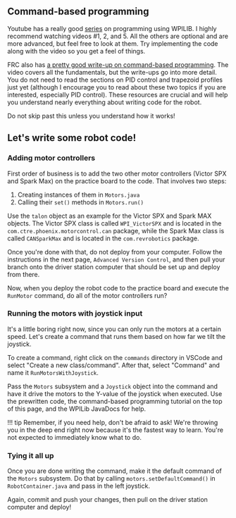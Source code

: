 ## Command-based programming

Youtube has a really good [series](https://www.youtube.com/channel/UCmJAoN-yI6AJDv7JJ3372yg/videos) on programming using WPILIB. I highly recommend watching videos #1, 2, and 5. All the others are optional and are more advanced, but feel free to look at them. Try implementing the code along with the video so you get a feel of things.

FRC also has [a pretty good write-up on command-based programming](https://docs.wpilib.org/en/latest/docs/software/commandbased/index.html). The video covers all the fundamentals, but the write-ups go into more detail. You do not need to read the sections on PID control and trapezoid profiles just yet (although I encourage you to read about these two topics if you are interested, especially PID control). These resources are crucial and will help you understand nearly everything about writing code for the robot. 

Do not skip past this unless you understand how it works!

## Let's write some robot code!

### Adding motor controllers

First order of business is to add the two other motor controllers (Victor SPX and Spark Max) on the practice board to the code. That involves two steps:

1. Creating instances of them in `Motors.java`
2. Calling their `set()` methods in `Motors.run()`

Use the `talon` object as an example for the Victor SPX and Spark MAX objects. The Victor SPX class is called `WPI_VictorSPX` and is located in the `com.ctre.phoenix.motorcontrol.can` package, while the Spark Max class is called `CANSparkMax` and is located in the `com.revrobotics` package.

Once you're done with that, do not deploy from your computer. Follow the instructions in the next page, `Advanced Version Control`, and then pull your branch onto the driver station computer that should be set up and deploy from there.

Now, when you deploy the robot code to the practice board and execute the `RunMotor` command, do all of the motor controllers run?

### Running the motors with joystick input

It's a little boring right now, since you can only run the motors at a certain speed. Let's create a command that runs them based on how far we tilt the joystick. 

To create a command, right click on the `commands` directory in VSCode and select "Create a new class/command". After that, select "Command" and name it `RunMotorsWithJoystick`. 

Pass the `Motors` subsystem and a `Joystick` object into the command and have it drive the motors to the Y-value of the joystick when executed. Use the prewritten code, the command-based programming tutorial on the top of this page, and the WPILib JavaDocs for help. 

!!! tip
    Remember, if you need help, don't be afraid to ask! We're throwing you in the deep end right now because it's the fastest way to learn. You're not expected to immediately know what to do.

### Tying it all up

Once you are done writing the command, make it the default command of the `Motors` subsystem. Do that by calling `motors.setDefaultCommand()` in `RobotContainer.java` and pass in the left joystick.

Again, commit and push your changes, then pull on the driver station computer and deploy!

